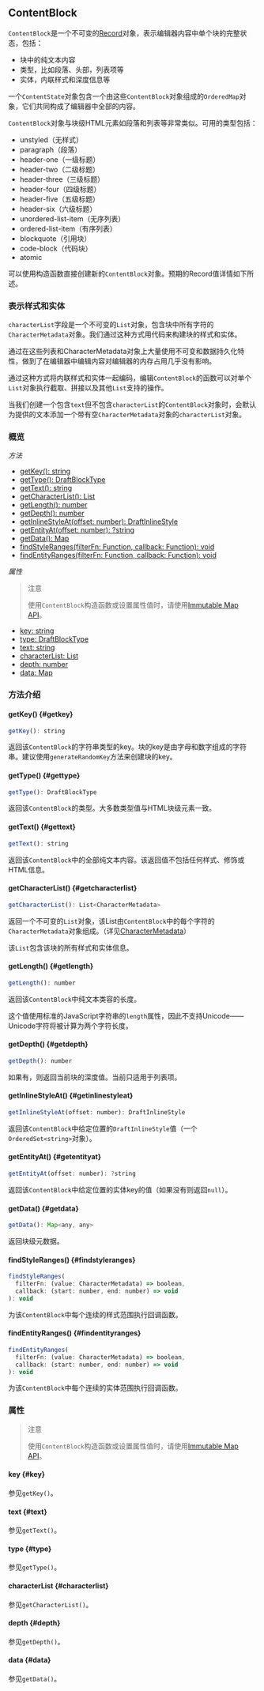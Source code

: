 ## ContentBlock

`ContentBlock`是一个不可变的[Record](http://facebook.github.io/immutable-js/docs/#/Record/Record)对象，表示编辑器内容中单个块的完整状态，包括：

* 块中的纯文本内容
* 类型，比如段落、头部，列表项等
* 实体，内联样式和深度信息等

一个`ContentState`对象包含一个由这些`ContentBlock`对象组成的`OrderedMap`对象，它们共同构成了编辑器中全部的内容。

`ContentBlock`对象与块级HTML元素如段落和列表等非常类似。可用的类型包括：

* unstyled（无样式）
* paragraph（段落）
* header-one（一级标题）
* header-two（二级标题）
* header-three（三级标题）
* header-four（四级标题）
* header-five（五级标题）
* header-six（六级标题）
* unordered-list-item（无序列表）
* ordered-list-item（有序列表）
* blockquote（引用块）
* code-block（代码块）
* atomic

可以使用构造函数直接创建新的`ContentBlock`对象。预期的Record值详情如下所述。

### 表示样式和实体

`characterList`字段是一个不可变的`List`对象，包含块中所有字符的`CharacterMetadata`对象。我们通过这种方式用代码来构建块的样式和实体。

通过在这些列表和CharacterMetadata对象上大量使用不可变和数据持久化特性，做到了在编辑器中编辑内容对编辑器的内存占用几乎没有影响。

通过这种方式将内联样式和实体一起编码，编辑`ContentBlock`的函数可以对单个`List`对象执行截取、拼接以及其他`List`支持的操作。

当我们创建一个包含`text`但不包含`characterList`的`ContentBlock`对象时，会默认为提供的文本添加一个带有空`CharacterMetadata`对象的`characterList`对象。

### 概览

_方法_

* [getKey\(\): string](#getkey)
* [getType\(\): DraftBlockType](#gettype)
* [getText\(\): string](#gettext)
* [getCharacterList\(\): List](#getcharacterlist)
* [getLength\(\): number](#getlength)
* [getDepth\(\): number](#getdepth)
* [getInlineStyleAt\(offset: number\): DraftInlineStyle](#getinlinestyleat)
* [getEntityAt\(offset: number\): ?string](#getentityat)
* [getData\(\): Map](#getdata)
* [findStyleRanges\(filterFn: Function, callback: Function\): void](#findstyleranges)
* [findEntityRanges\(filterFn: Function, callback: Function\): void](#findentityranges)

_属性_

> 注意
>
> 使用`ContentBlock`构造函数或设置属性值时，请使用[Immutable Map API](http://facebook.github.io/immutable-js/docs/#/Map)。

* [key: string](#key)
* [type: DraftBlockType](#type)
* [text: string](#text)
* [characterList: List](#characterlist)
* [depth: number](#depth)
* [data: Map](#data)

### 方法介绍

#### getKey\(\) {#getkey}

```js
getKey(): string
```

返回该`ContentBlock`的字符串类型的key。块的key是由字母和数字组成的字符串。建议使用`generateRandomKey`方法来创建块的key。

#### getType\(\) {#gettype}

```js
getType(): DraftBlockType
```

返回该`ContentBlock`的类型。大多数类型值与HTML块级元素一致。

#### getText\(\) {#gettext}

```js
getText(): string
```

返回该`ContentBlock`中的全部纯文本内容。该返回值不包括任何样式、修饰或HTML信息。

#### getCharacterList\(\) {#getcharacterlist}

```js
getCharacterList(): List<CharacterMetadata>
```

返回一个不可变的`List`对象，该List由`ContentBlock`中的每个字符的`CharacterMetadata`对象组成。（详见[CharacterMetadata](/./charactermetadata.html)）

该`List`包含该块的所有样式和实体信息。

#### getLength\(\) {#getlength}

```js
getLength(): number
```

返回该`ContentBlock`中纯文本类容的长度。

这个值使用标准的JavaScript字符串的`length`属性，因此不支持Unicode——Unicode字符将被计算为两个字符长度。

#### getDepth\(\) {#getdepth}

```js
getDepth(): number
```

如果有，则返回当前块的深度值。当前只适用于列表项。

#### getInlineStyleAt\(\) {#getinlinestyleat}

```js
getInlineStyleAt(offset: number): DraftInlineStyle
```

返回该`ContentBlock`中给定位置的`DraftInlineStyle`值（一个`OrderedSet<string>`对象）。

#### getEntityAt\(\) {#getentityat}

```js
getEntityAt(offset: number): ?string
```

返回该`ContentBlock`中给定位置的实体key的值（如果没有则返回`null`）。

#### getData\(\) {#getdata}

```js
getData(): Map<any, any>
```

返回块级元数据。

#### findStyleRanges\(\) {#findstyleranges}

```js
findStyleRanges(
  filterFn: (value: CharacterMetadata) => boolean,
  callback: (start: number, end: number) => void
): void
```

为该`ContentBlock`中每个连续的样式范围执行回调函数。

#### findEntityRanges\(\) {#findentityranges}

```js
findEntityRanges(
  filterFn: (value: CharacterMetadata) => boolean,
  callback: (start: number, end: number) => void
): void
```

为该`ContentBlock`中每个连续的实体范围执行回调函数。

### 属性

> 注意
>
> 使用`ContentBlock`构造函数或设置属性值时，请使用[Immutable Map API](http://facebook.github.io/immutable-js/docs/#/Map)。

#### key {#key}

参见`getKey()`。

#### text {#text}

参见`getText()`。

#### type {#type}

参见`getType()`。

#### characterList {#characterlist}

参见`getCharacterList()`。

#### depth {#depth}

参见`getDepth()`。

#### data {#data}

参见`getData()`。


